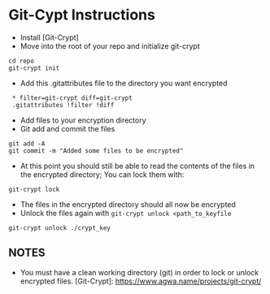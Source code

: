 # Git-Cypt Instructions

- Install [Git-Crypt]
- Move into the root of your repo and initialize git-crypt
```
cd repo
git-crypt init
```
- Add this .gitattributes file to the directory you want encrypted
```
 * filter=git-crypt diff=git-crypt
 .gitattributes !filter !diff
```
- Add files to your encryption directory
- Git add and commit the files
```
git add -A
git commit -m "Added some files to be encrypted"
```
- At this point you should still be able to read the contents of the files in the encrypted directory; You can lock them with:
```
git-crypt lock
```
- The files in the encrypted directory should all now be encrypted
- Unlock the files again with `git-crypt unlock <path_to_keyfile`
```
git-crypt unlock ./crypt_key
```

## NOTES
- You must have a clean working directory (git) in order to lock or unlock encrypted files.
[Git-Crypt]: https://www.agwa.name/projects/git-crypt/
